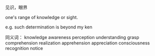 见识，眼界

one's range of knowledge or sight.

e.g. such determination is beyond my ken

同义词：
knowledge
awareness
perception
understanding
grasp
comprehension
realization
apprehension
appreciation
consciousness
recognition
notice